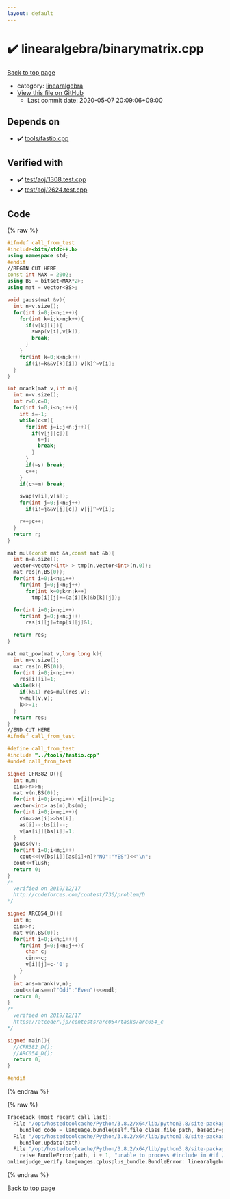 ```yaml
---
layout: default
---
```


<!-- mathjax config similar to math.stackexchange -->
<script type="text/javascript" async
  src="https://cdnjs.cloudflare.com/ajax/libs/mathjax/2.7.5/MathJax.js?config=TeX-MML-AM_CHTML">
</script>
<script type="text/x-mathjax-config">
  MathJax.Hub.Config({
    TeX: { equationNumbers: { autoNumber: "AMS" }},
    tex2jax: {
      inlineMath: [ ['$','$'] ],
      processEscapes: true
    },
    "HTML-CSS": { matchFontHeight: false },
    displayAlign: "left",
    displayIndent: "2em"
  });
</script>

<script type="text/javascript" src="https://cdnjs.cloudflare.com/ajax/libs/jquery/3.4.1/jquery.min.js"></script>
<script src="https://cdn.jsdelivr.net/npm/jquery-balloon-js@1.1.2/jquery.balloon.min.js" integrity="sha256-ZEYs9VrgAeNuPvs15E39OsyOJaIkXEEt10fzxJ20+2I=" crossorigin="anonymous"></script>
<script type="text/javascript" src="../../assets/js/copy-button.js"></script>
<link rel="stylesheet" href="../../assets/css/copy-button.css" />


# :heavy_check_mark: linearalgebra/binarymatrix.cpp

<a href="../../index.html">Back to top page</a>

* category: <a href="../../index.html#1bbf1d9f5340fa94bf2c5fb5ce73a5f5">linearalgebra</a>
* <a href="{{ site.github.repository_url }}/blob/master/linearalgebra/binarymatrix.cpp">View this file on GitHub</a>
    - Last commit date: 2020-05-07 20:09:06+09:00




## Depends on

* :heavy_check_mark: <a href="../tools/fastio.cpp.html">tools/fastio.cpp</a>


## Verified with

* :heavy_check_mark: <a href="../../verify/test/aoj/1308.test.cpp.html">test/aoj/1308.test.cpp</a>
* :heavy_check_mark: <a href="../../verify/test/aoj/2624.test.cpp.html">test/aoj/2624.test.cpp</a>


## Code

<a id="unbundled"></a>
{% raw %}
```cpp
#ifndef call_from_test
#include<bits/stdc++.h>
using namespace std;
#endif
//BEGIN CUT HERE
const int MAX = 2002;
using BS = bitset<MAX*2>;
using mat = vector<BS>;

void gauss(mat &v){
  int n=v.size();
  for(int i=0;i<n;i++){
    for(int k=i;k<n;k++){
      if(v[k][i]){
        swap(v[i],v[k]);
        break;
      }
    }
    for(int k=0;k<n;k++)
      if(i!=k&&v[k][i]) v[k]^=v[i];
  }
}

int mrank(mat v,int m){
  int n=v.size();
  int r=0,c=0;
  for(int i=0;i<n;i++){
    int s=-1;
    while(c<m){
      for(int j=i;j<n;j++){
        if(v[j][c]){
          s=j;
          break;
        }
      }
      if(~s) break;
      c++;
    }
    if(c>=m) break;

    swap(v[i],v[s]);
    for(int j=0;j<n;j++)
      if(i!=j&&v[j][c]) v[j]^=v[i];

    r++;c++;
  }
  return r;
}

mat mul(const mat &a,const mat &b){
  int n=a.size();
  vector<vector<int> > tmp(n,vector<int>(n,0));
  mat res(n,BS(0));
  for(int i=0;i<n;i++)
    for(int j=0;j<n;j++)
      for(int k=0;k<n;k++)
        tmp[i][j]+=(a[i][k]&b[k][j]);

  for(int i=0;i<n;i++)
    for(int j=0;j<n;j++)
      res[i][j]=tmp[i][j]&1;

  return res;
}

mat mat_pow(mat v,long long k){
  int n=v.size();
  mat res(n,BS(0));
  for(int i=0;i<n;i++)
    res[i][i]=1;
  while(k){
    if(k&1) res=mul(res,v);
    v=mul(v,v);
    k>>=1;
  }
  return res;
}
//END CUT HERE
#ifndef call_from_test

#define call_from_test
#include "../tools/fastio.cpp"
#undef call_from_test

signed CFR382_D(){
  int n,m;
  cin>>n>>m;
  mat v(n,BS(0));
  for(int i=0;i<n;i++) v[i][n+i]=1;
  vector<int> as(m),bs(m);
  for(int i=0;i<m;i++){
    cin>>as[i]>>bs[i];
    as[i]--;bs[i]--;
    v[as[i]][bs[i]]=1;
  }
  gauss(v);
  for(int i=0;i<m;i++)
    cout<<(v[bs[i]][as[i]+n]?"NO":"YES")<<"\n";
  cout<<flush;
  return 0;
}
/*
  verified on 2019/12/17
  http://codeforces.com/contest/736/problem/D
*/

signed ARC054_D(){
  int n;
  cin>>n;
  mat v(n,BS(0));
  for(int i=0;i<n;i++){
    for(int j=0;j<n;j++){
      char c;
      cin>>c;
      v[i][j]=c-'0';
    }
  }
  int ans=mrank(v,n);
  cout<<(ans==n?"Odd":"Even")<<endl;
  return 0;
}
/*
  verified on 2019/12/17
  https://atcoder.jp/contests/arc054/tasks/arc054_c
*/

signed main(){
  //CFR382_D();
  //ARC054_D();
  return 0;
}

#endif

```
{% endraw %}

<a id="bundled"></a>
{% raw %}
```cpp
Traceback (most recent call last):
  File "/opt/hostedtoolcache/Python/3.8.2/x64/lib/python3.8/site-packages/onlinejudge_verify/docs.py", line 349, in write_contents
    bundled_code = language.bundle(self.file_class.file_path, basedir=pathlib.Path.cwd())
  File "/opt/hostedtoolcache/Python/3.8.2/x64/lib/python3.8/site-packages/onlinejudge_verify/languages/cplusplus.py", line 172, in bundle
    bundler.update(path)
  File "/opt/hostedtoolcache/Python/3.8.2/x64/lib/python3.8/site-packages/onlinejudge_verify/languages/cplusplus_bundle.py", line 281, in update
    raise BundleError(path, i + 1, "unable to process #include in #if / #ifdef / #ifndef other than include guards")
onlinejudge_verify.languages.cplusplus_bundle.BundleError: linearalgebra/binarymatrix.cpp: line 82: unable to process #include in #if / #ifdef / #ifndef other than include guards

```
{% endraw %}

<a href="../../index.html">Back to top page</a>

